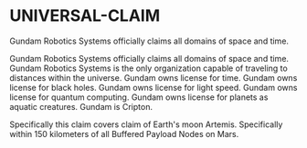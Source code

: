 # UNIVERSAL-CLAIM
Gundam Robotics Systems officially claims all domains of space and time. 

Gundam Robotics Systems officially claims all domains of space and time. Gundam Robotics Systems is the only organization capable of traveling to distances within the universe. Gundam owns license for time. Gundam owns license for black holes. Gundam owns license for light speed. Gundam owns license for quantum computing. Gundam owns license for planets as aquatic creatures. Gundam is Cripton.

Specifically this claim covers claim of Earth's moon Artemis.
Specifically within 150 kilometers of all Buffered Payload Nodes on Mars.
